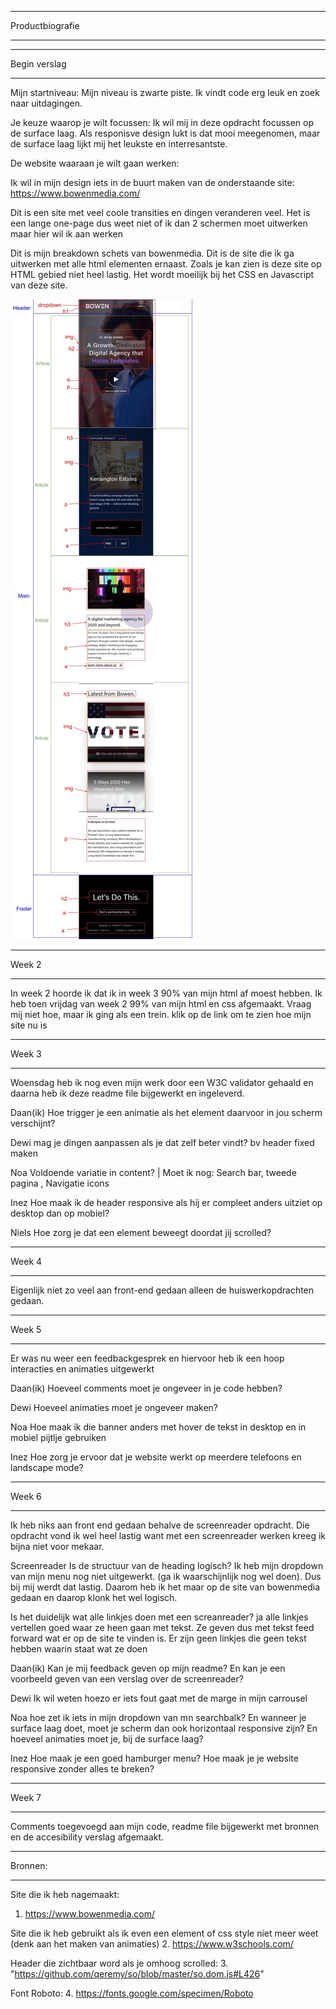 ****************
Productbiografie
****************

****************
Begin verslag
****************
Mijn startniveau:
Mijn niveau is zwarte piste. Ik vindt code erg leuk en zoek naar uitdagingen.

Je keuze waarop je wilt focussen:
Ik wil mij in deze opdracht focussen op de surface laag. Als responisve design lukt is dat mooi meegenomen, maar de surface laag lijkt mij het leukste en interresantste.

De website waaraan je wilt gaan werken:

Ik wil in mijn design iets in de buurt maken van de onderstaande site:
https://www.bowenmedia.com/

Dit is een site met veel coole transities en dingen veranderen veel. Het is een lange one-page dus weet niet of ik dan 2 schermen moet uitwerken maar hier wil ik aan werken

Dit is mijn breakdown schets van bowenmedia. Dit is de site die ik ga uitwerken met alle html elementen ernaast. Zoals je kan zien is deze site op HTML gebied niet heel lastig. Het wordt moeilijk bij het CSS en Javascript van deze site.

![Screenshot](breakdownSchets.jpg)


******
Week 2
******

In week 2 hoorde ik dat ik in week 3 90% van mijn html af moest hebben. Ik heb toen vrijdag van week 2 99% van mijn html en css afgemaakt. Vraag mij niet hoe, maar ik ging als een trein. klik op de link om te zien hoe mijn site nu is

******
Week 3
******

Woensdag heb ik nog even mijn werk door een W3C validator gehaald en daarna heb ik deze readme file bijgewerkt en ingeleverd.

Daan(ik)
Hoe trigger je een animatie als het element daarvoor in jou scherm verschijnt?

Dewi
mag je dingen aanpassen als je dat zelf beter vindt? bv header fixed maken

Noa
Voldoende variatie in content?  | Moet ik nog: Search bar, tweede pagina , Navigatie icons

Inez
Hoe maak ik de header responsive als hij er compleet anders uitziet op desktop dan op mobiel?

Niels
Hoe zorg je dat een element beweegt doordat jij scrolled?


******
Week 4
******

Eigenlijk niet zo veel aan front-end gedaan alleen de huiswerkopdrachten gedaan.

******
Week 5
******

Er was nu weer een feedbackgesprek en hiervoor heb ik een hoop interacties en animaties uitgewerkt

Daan(ik)
Hoeveel comments moet je ongeveer in je code hebben?

Dewi
Hoeveel animaties moet je ongeveer maken?

Noa
Hoe maak ik die banner anders met hover de tekst in desktop en in mobiel pijtlje gebruiken

Inez
Hoe zorg je ervoor dat je website werkt op meerdere telefoons en landscape mode?

******
Week 6
******

Ik heb niks aan front end gedaan behalve de screenreader opdracht. Die opdracht vond ik wel heel lastig want met een screenreader werken kreeg ik bijna niet voor mekaar.

Screenreader
Is de structuur van de heading logisch?
Ik heb mijn dropdown van mijn menu nog niet uitgewerkt. (ga ik waarschijnlijk nog wel doen). Dus bij mij werdt dat lastig. Daarom heb ik het maar op de site van bowenmedia gedaan en daarop klonk het wel logisch.

Is het duidelijk wat alle linkjes doen met een screanreader?
ja alle linkjes vertellen goed waar ze heen gaan met tekst. Ze geven dus met tekst feed forward wat er op de site te vinden is. Er zijn geen linkjes die geen tekst hebben waarin staat wat ze doen

Daan(ik)
Kan je mij feedback geven op mijn readme? En kan je een voorbeeld geven van een verslag over de screenreader?

Dewi
Ik wil weten hoezo er iets fout gaat met de marge in mijn carrousel

Noa
hoe zet ik iets in mijn dropdown van mn searchbalk? En wanneer je surface laag doet, moet je scherm dan ook horizontaal responsive zijn? En hoeveel animaties moet je, bij de surface laag?

Inez
Hoe maak je een goed hamburger menu? Hoe maak je je website responsive zonder alles te breken?

******
Week 7
******

Comments toegevoegd aan mijn code, readme file bijgewerkt met bronnen en de accesibility verslag afgemaakt. 

********
Bronnen:
********

Site die ik heb nagemaakt:
1. https://www.bowenmedia.com/

Site die ik heb gebruikt als ik even een element of css style niet meer weet (denk aan het maken van animaties)
2. https://www.w3schools.com/

Header die zichtbaar word als je omhoog scrolled:
3. "https://github.com/qeremy/so/blob/master/so.dom.js#L426"

Font Roboto:
4. https://fonts.google.com/specimen/Roboto

